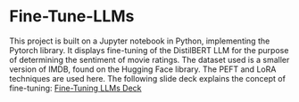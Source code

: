 # Fine-Tune-LLMs
This project is built on a Jupyter notebook in Python, implementing the Pytorch library.
It displays fine-tuning of the DistilBERT LLM for the purpose of determining the sentiment of movie ratings.
The dataset used is a smaller version of IMDB, found on the Hugging Face library.
The PEFT and LoRA techniques are used here.
The following slide deck explains the concept of fine-tuning: 
[Fine-Tuning LLMs Deck](Fine-Tuning_LLMs.pdf)

